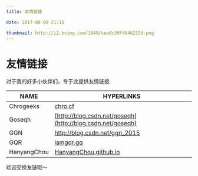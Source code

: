 ```yaml
---
title: 友情链接

date: 2017-06-08 21:15

thumbnail: http://i2.bvimg.com/1949/cee8c39f4646215d.png
---
```

# 友情链接

对于我的好多小伙伴们，专于此提供友情链接

| NAME        | HYPERLINKS                               |
| ----------- | ---------------------------------------- |
| Chrogeeks   | [chro.cf](chro.cf)                       |
| Goseqh      | [http://blog.csdn.net/goseqh](http://blog.csdn.net/goseqh) |
| GGN         | http://blog.csdn.net/ggn_2015            |
| GQR         | [iamgqr.gq](iamgqr.gq)                   |
| HanyangChou | [HanyangChou.github.io](HanyangChou.github.io) |

欢迎交换友链哦～


